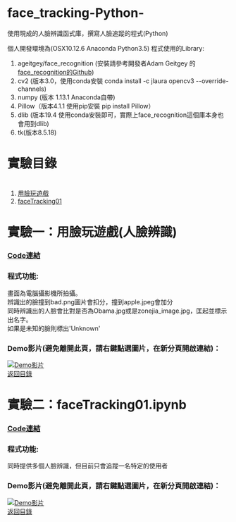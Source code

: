# face_tracking-Python-
使用現成的人臉辨識函式庫，撰寫人臉追蹤的程式(Python)

個人開發環境為(OSX10.12.6 Anaconda Python3.5)
程式使用的Library:
 1. ageitgey/face_recognition (安裝請參考開發者Adam Geitgey
的 [face_recognition的Github][])
 2. cv2 (版本3.0，使用conda安裝 conda install -c jlaura opencv3 --override-channels)
 3. numpy (版本 1.13.1 Anaconda自帶)
 4. Pillow（版本4.1.1 使用pip安裝 pip install Pillow）
 5. dlib (版本19.4 使用conda安裝即可，實際上face_recognition這個庫本身也會用到dlib)
 6. tk(版本8.5.18)

# <h1 id='experiment'>實驗目錄<h1>
 1. [用臉玩遊戲](#ex1)
 2. [faceTracking01](#ex2)

# <h1 id="ex1">實驗一：用臉玩遊戲(人臉辨識)</h1>  

### [Code連結](https://github.com/kabuto412rock/face_tracking-Python-/blob/master/%E7%94%A8%E8%87%89%E7%8E%A9%E9%81%8A%E6%88%B2(%E4%BD%BF%E7%94%A8face_recognition%E5%92%8Ctkinter%E9%96%8B%E7%99%BC%E4%B8%AD...).ipynb "用臉玩遊戲的Code連結")  
### 程式功能:

畫面為電腦攝影機所拍攝。  
辨識出的臉撞到bad.png圖片會扣分，撞到apple.jpeg會加分  
同時辨識出的人臉會比對是否為Obama.jpg或是zonejia_image.jpg，匡起並標示出名字。  
如果是未知的臉則標出'Unknown'  

### Demo影片(避免離開此頁，請右鍵點選圖片，在新分頁開啟連結)：
[![Demo影片](https://img.youtube.com/vi/RMP7lcNI4Ig/0.jpg)](https://www.youtube.com/watch?v=RMP7lcNI4Ig)  
[返回目錄](#experiment)

# <h1 id="ex2">實驗二：faceTracking01.ipynb</h1>  
 
### [Code連結](https://github.com/kabuto412rock/face_tracking-Python-/blob/master/faceTracking01.ipynb "faceTracking01的Code連結")

### 程式功能:
同時提供多個人臉辨識，但目前只會追蹤一名特定的使用者  

### Demo影片(避免離開此頁，請右鍵點選圖片，在新分頁開啟連結)：
[![Demo影片](https://img.youtube.com/vi/rYczpeB7o2Q/0.jpg)](https://www.youtube.com/watch?v=rYczpeB7o2Q)  
[返回目錄](#experiment)




 [face_recognition的Github]: https://github.com/ageitgey/face_recognition/ "face_recognition的Github"
